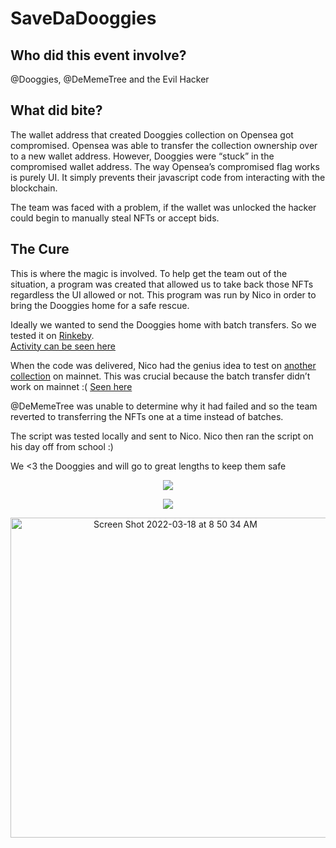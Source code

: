 # SaveDaDooggies

## Who did this event involve?

@Dooggies, @DeMemeTree and the Evil Hacker

## What did bite?

The wallet address that created Dooggies collection on Opensea got compromised. Opensea was able to transfer the collection ownership over to a new wallet address. However, Dooggies were “stuck” in the compromised wallet address. The way Opensea’s compromised flag works is purely UI. It simply prevents their javascript code from interacting with the blockchain. 

The team was faced with a problem, if the wallet was unlocked the hacker could begin to manually steal NFTs or accept bids. 

## The Cure

This is where the magic is involved. To help get the team out of the situation, a program was created that allowed us to take back those NFTs regardless the UI allowed or not. This program was run by Nico in order to bring the Dooggies home for a safe rescue.

Ideally we wanted to send the Dooggies home with batch transfers. So we tested it on [Rinkeby](https://medium.com/compound-finance/the-beginners-guide-to-using-an-ethereum-test-network-95bbbc85fc1d). 
<br>[Activity can be seen here](https://testnets.opensea.io/collection/dmt?tab=activity&search[isSingleCollection]=true&search[eventTypes][0]=ASSET_TRANSFER)

When the code was delivered, Nico had the genius idea to test on [another collection](https://opensea.io/collection/tescolldoo) on mainnet. This was crucial because the batch transfer didn’t work on mainnet :( [Seen here](https://etherscan.io/tx/0xdf675cd8fb82ff16bbe25634949dcdd593fad6f226318fa748c3882d9d336ea2)

@DeMemeTree was unable to determine why it had failed and so the team reverted to transferring the NFTs one at a time instead of batches.

The script was tested locally and sent to Nico. Nico then ran the script on his day off from school :)

We <3 the Dooggies and will go to great lengths to keep them safe 

<p align="center">
<a href="https://dooggies.io" rel="some text"><img src="https://cdn.discordapp.com/attachments/813112900582637608/955472395240628274/button_dooggies-io.png"></a>
</p>

<p align="center">
<a href="https://opensea.io/collection/dooggies" rel="some text"><img src="https://cdn.discordapp.com/attachments/709084279841226782/956496063706071060/button_the-collection.png"></a>
</p>

<p align="center">
<img width="512" alt="Screen Shot 2022-03-18 at 8 50 34 AM" src="https://user-images.githubusercontent.com/101606792/159207859-72a24b2f-252f-444d-bf41-40e7801a9194.png">
</p>

